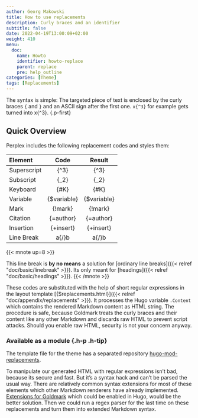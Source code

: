 ```yaml
---
author: Georg Makowski
title: How to use replacements
description: Curly braces and an identifier
subtitle: false
date: 2022-04-19T13:00:09+02:00
weight: 410
menu:
  doc:
    name: Howto
    identifier: howto-replace
    parent: replace
    pre: help_outline
categories: [Theme]
tags: [Replacements]
---
```


The syntax is simple: The targeted piece of text is enclosed by the curly braces `{` and `}` and an ASCII sign after the first one. `x{‍^3}` for example gets turned into x{^3}.
{.p-first} <!--more-->

## Quick Overview

Perplex includes the following replacement codes and styles them:

| Element     |     Code     |   Result    |
|:------------|:------------:|:-----------:|
| Superscript |    {‍^3}     |    {^3}     |
| Subscript   |    {‍_2}     |    {_2}     |
| Keyboard    |    {‍#K}     |    {#K}     |
| Variable    | {‍$variable} | {$variable} |
| Mark        |   {‍!mark}   |   {!mark}   |
| Citation    |  {‍=author}  |  {=author}  |
| Insertion   |  {‍+insert}  |  {+insert}  |
| Line Break  |     a{‍/}b     |     a{/}b     |

{{< mnote up=8 >}}

This line break is **by no means** a solution for [ordinary line breaks]({{< relref "doc/basic/linebreak" >}}). Its only meant for [headings]({{< relref "doc/basic/headings" >}}).
{{< /mnote >}}

These codes are substituted with the help of short regular expressions in the layout template [{$replacements.html}]({{< relref "doc/appendix/replacements" >}}). It processes the Hugo variable `.Content` which contains the rendered Markdown content as HTML string. The procedure is safe, because Goldmark treats the curly braces and their content like any other Markdown and discards raw HTML to prevent script attacks. Should you enable raw HTML, security is not your concern anyway.

### Available as a module {.h-p .h-tip}
The template file for the theme has a separated repository [hugo-mod-replacements](https://github.com/bowman2001/hugo-mod-replacements).

To manipulate our generated HTML with regular expressions isn’t bad, because its secure and fast. But it’s a syntax hack and can’t be parsed the usual way. There are relatively common syntax extensions for most of these elements which other Markdown renderers have already implemented. [Extensions for Goldmark](https://github.com/yuin/goldmark/tree/master/extension) which could be enabled in Hugo, would be the better solution. Then we could run a regex parser for the last time on these replacements and turn them into extended Markdown syntax.
